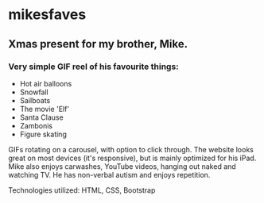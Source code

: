 # mikesfaves
## Xmas present for my brother, Mike. 

### Very simple GIF reel of his favourite things:

* Hot air balloons
* Snowfall
* Sailboats
* The movie 'Elf'
* Santa Clause
* Zambonis
* Figure skating

GIFs rotating on a carousel, with option to click through. The website looks great on most devices (it's responsive), but is mainly optimized for his iPad. Mike also enjoys carwashes, YouTube videos, hanging out naked and watching TV. He has non-verbal autism and enjoys repetition. 

Technologies utilized: HTML, CSS, Bootstrap

